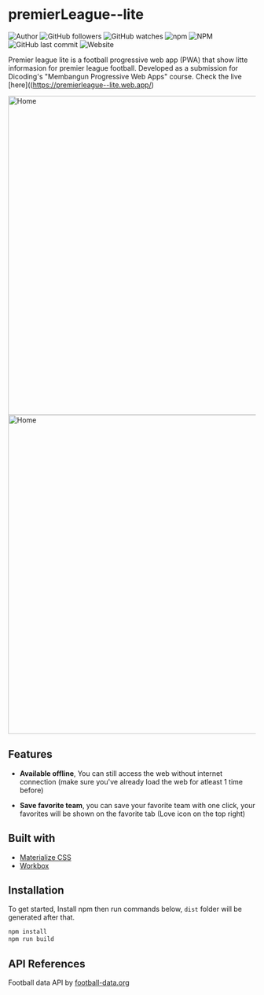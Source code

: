 # premierLeague--lite
![Author](https://img.shields.io/badge/made%20by-faniabdullah-blue)
![GitHub followers](https://img.shields.io/github/followers/faniabdullah?style=social)
![GitHub watches](https://img.shields.io/github/stars/faniabdullah/premierLeague--lite?style=social)
![npm](https://img.shields.io/npm/v/parcel-bundler)
![NPM](https://img.shields.io/npm/l/parcel-bundler)
![GitHub last commit](https://img.shields.io/github/last-commit/faniabdullah/premierLeague--lite)
![Website](https://img.shields.io/website?url=http%3A%2F%2Fpremierleague--lite.web.app%2F)

Premier league lite is a football progressive web app (PWA) that show litte informasion for premier league football. Developed as a submission for Dicoding's "Membangun Progressive Web Apps" course. Check the live [here]((https://premierleague--lite.web.app/)


<div>
<img src="https://i.imgur.com/fznDW3Z.png" alt="Home" height="650" style="margin-right: 16px">
<img src="https://i.imgur.com/S4E3Cqg.png" alt="Home" height="650" >
</div>

## Features
* **Available offline**,
You can still access the web without internet connection (make sure you've already load the web for atleast 1 time before)

* **Save favorite team**,
you can save your favorite team with one click, your favorites will be shown on the favorite tab (Love icon on the top right)

## Built with
* [Materialize CSS](https://materializecss.com/)
* [Workbox](https://developers.google.com/web/tools/workbox)

## Installation
To get started, Install npm then run commands below, `dist` folder will be generated after that.
```bash
npm install
npm run build
```

## API References
Football data API by [football-data.org](https://www.football-data.org/coverage)
